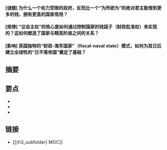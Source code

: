 #### [谜题] 为什么一个权力受限的政府，反而比一个“为所欲为”的绝对君主能借到更多的钱，拥有更高的国家信用？


#### [规律] “议会主权”的核心是如何通过控制国家的钱袋子（财政批准权）来实现的？这如何塑造了国家与精英阶层之间的关系？


#### [影响] 英国独特的“财政-海军国家”（fiscal-naval state）模式，如何为其日后建立全球性的“日不落帝国”奠定了基础？


## 摘要


## 要点

- 
- 
- 

## 链接

- [[{h3_subfolder} MOC]]
